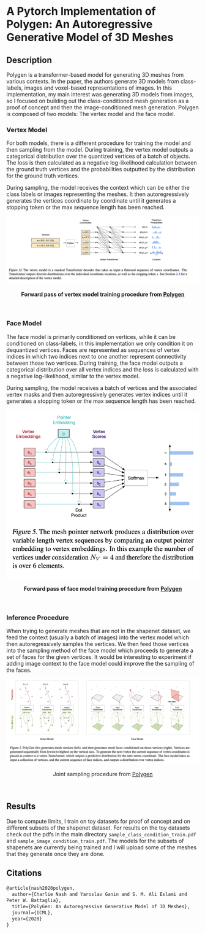 # A Pytorch Implementation of Polygen: An Autoregressive Generative Model of 3D Meshes

## Description

Polygen is a transformer-based model for generating 3D meshes from various contexts. In the paper, the authors generate 3D models from class-labels,
images and voxel-based representations of images. In this implementation, my main interest was generating 3D models from images, so I focused on
building out the class-conditioned mesh generation as a proof of concept and then the image-conditioned mesh generation. Polygen is composed of two models:
The vertex model and the face model. 

### Vertex Model

For both models, there is a different procedure for training the model and then sampling from the model. During training, the vertex model outputs a categorical
distribution over the quantized vertices of a batch of objects. The loss is then calculated as a negative log-likelihood calculation between the ground
truth vertices and the probabilities outputted by the distribution for the ground truth vertices.

During sampling, the model receives the context which can be either the class labels or images representing the meshes. It then autoregressively generates
the vertices coordinate by coordinate until it generates a stopping token or the max sequence length has been reached. 

![Vertex Model Training](images/vertex_model_training.png)
<figcaption align="center"><b>Forward pass of vertex model training procedure from <a href="https://arxiv.org/pdf/2002.10880.pdf">Polygen</a></b></figcaption>
<br></br>

### Face Model
The face model is primarily conditioned on vertices, while it can be conditioned on class-labels, in this implementation we only condition it on dequantized
vertices. Faces are represented as sequences of vertex indices in which two indices next to one another represent connectivity between those two vertices. 
During training, the face model outputs a categorical distribution over all vertex indices and the loss is calculated with a negative log-likelihood,
similar to the vertex model.

During sampling, the model receives a batch of vertices and the associated vertex masks and then autoregressively generates vertex indices until it generates 
a stopping token or the max sequence length has been reached. 

![Face Model Training](images/face_model_training.png)
<figcaption align="center"><b>Forward pass of face model training procedure from <a href="https://arxiv.org/pdf/2002.10880.pdf">Polygen</a></b></figcaption>
<br></br>

### Inference Procedure
When trying to generate meshes that are not in the shapenet dataset, we feed the context (usually a batch of images) into the vertex model which then autoregressively samples the vertices. We then feed those vertices into the sampling method of the face model which proceeds to generate a set of faces for the given vertices. It would be interesting to experiment if adding image context to the face model could improve the the sampling of the faces.

![Joint Sampling Procedure](images/joint_sampling.png)
<figcaption align="center">Joint sampling procedure from <a href="https://arxiv.org/pdf/2002.10880.pdf">Polygen</a></b></figcaption>
<br></br>

## Results

Due to compute limits, I train on toy datasets for proof of concept and on different subsets of the shapenet dataset. For results on the toy datasets
check out the pdfs in the main directory ```sample_class_condition_train.pdf``` and ```sample_image_condition_train.pdf```. The models for
the subsets of shapenets are currently being trained and I will upload some of the meshes that they generate once they are done.


## Citations

```
@article{nash2020polygen,
  author={Charlie Nash and Yaroslav Ganin and S. M. Ali Eslami and Peter W. Battaglia},
  title={PolyGen: An Autoregressive Generative Model of 3D Meshes},
  journal={ICML},
  year={2020}
}
```
